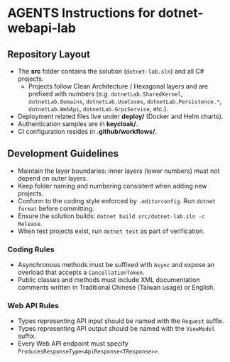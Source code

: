 # AGENTS Instructions for dotnet-webapi-lab

## Repository Layout
- The **src** folder contains the solution (`dotnet-lab.sln`) and all C# projects.
  - Projects follow Clean Architecture / Hexagonal layers and are prefixed with numbers (e.g. `dotnetLab.SharedKernel`, `dotnetLab.Domains`, `dotnetLab.UseCases`, `dotnetLab.Persistence.*`, `dotnetLab.WebApi`, `dotnetLab.GrpcService`, etc.).
- Deployment related files live under **deploy/** (Docker and Helm charts).
- Authentication samples are in **keycloak/**.
- CI configuration resides in **.github/workflows/**.

## Development Guidelines
- Maintain the layer boundaries: inner layers (lower numbers) must not depend on outer layers.
- Keep folder naming and numbering consistent when adding new projects.
- Conform to the coding style enforced by `.editorconfig`. Run `dotnet format` before committing.
- Ensure the solution builds: `dotnet build src/dotnet-lab.sln -c Release`.
- When test projects exist, run `dotnet test` as part of verification.


### Coding Rules
- Asynchronous methods must be suffixed with `Async` and expose an overload that accepts a `CancellationToken`.
- Public classes and methods must include XML documentation comments written in Traditional Chinese (Taiwan usage) or English.

### Web API Rules
- Types representing API input should be named with the `Request` suffix.
- Types representing API output should be named with the `ViewModel` suffix.
- Every Web API endpoint must specify `ProducesResponseType<ApiResponse<TResponse>>`.
